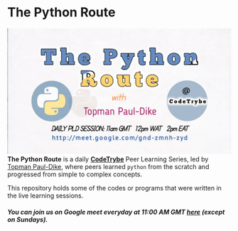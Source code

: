 # The Python Route
![the_python_route](https://github.com/tpauldike/rough_work/blob/main/designs/TPR-GitHub.jpg)
**The Python Route** is a daily [**CodeTrybe**](https://github.com/codetrybe) Peer Learning Series,
led by [Topman Paul-Dike](https://github.com/tpauldike), where peers learned `python` from the scratch and progressed from simple to complex concepts.

This repository holds some of the codes or programs that were written in the live learning sessions.
##### You can join us on Google meet everyday at *11:00 AM **GMT*** [here](http://meet.google.com/gnd-zmnh-zyd) (except on Sundays).
